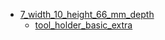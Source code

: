 * [7_width_10_height_66_mm_depth](7_width_10_height_66_mm_depth)
  * [tool_holder_basic_extra](7_width_10_height_66_mm_depth/tool_holder_basic_extra)
